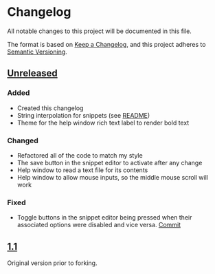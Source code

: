 # Changelog

All notable changes to this project will be documented in this file.

The format is based on [Keep a Changelog](https://keepachangelog.com/en/1.0.0/),
and this project adheres to [Semantic Versioning](https://semver.org/spec/v2.0.0.html).

## [Unreleased]

### Added

- Created this changelog
- String interpolation for snippets (see [README])
- Theme for the help window rich text label to render bold text

### Changed

- Refactored all of the code to match my style
- The save button in the snippet editor to activate after any change
- Help window to read a text file for its contents
- Help window to allow mouse inputs, so the middle mouse scroll will work

### Fixed

- Toggle buttons in the snippet editor being pressed when their associated options were disabled and vice versa.
  [Commit](https://github.com/JohnDevlopment/Snippets-EditorPlugin/commit/f9b45d51f6c1369d16e75398181e9b0248efac48)

## [1.1]

Original version prior to forking.

[Unreleased]: https://github.com/gswashburn/Snippets-EditorPlugin/compare/master...JohnDevlopment:Snippets-EditorPlugin:master
[1.1]: https://github.com/gswashburn/Snippets-EditorPlugin/commits/master
[README]: README.md
